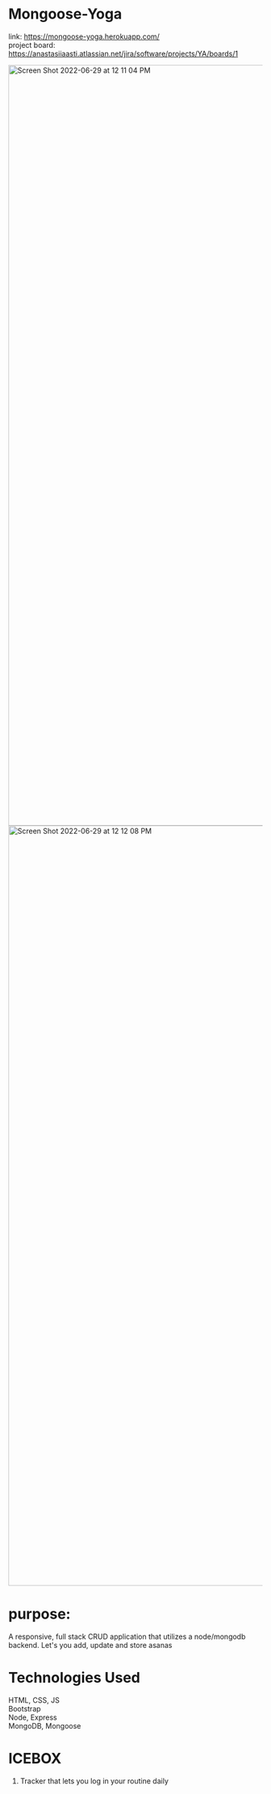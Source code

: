 # Mongoose-Yoga

link: https://mongoose-yoga.herokuapp.com/  </br>
project board: https://anastasiiaasti.atlassian.net/jira/software/projects/YA/boards/1

<img width="1506" alt="Screen Shot 2022-06-29 at 12 11 04 PM" src="https://user-images.githubusercontent.com/97631462/176517317-1af560f4-96d4-46bd-9070-f415950fc552.png">
<img width="1505" alt="Screen Shot 2022-06-29 at 12 12 08 PM" src="https://user-images.githubusercontent.com/97631462/176517329-9493c38e-5094-464d-b0d2-f2b35b13b6a1.png">

# purpose:

A responsive, full stack CRUD application that utilizes a node/mongodb backend. Let's you add, update and store asanas

# Technologies Used

HTML, CSS, JS<br>
Bootstrap<br>
Node, Express<br>
MongoDB, Mongoose

# ICEBOX

1. Tracker that lets you log in your routine daily<br>
